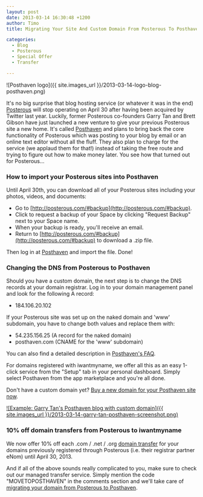 ```yaml
---
layout: post
date: 2013-03-14 16:30:48 +1200
author: Timo
title: Migrating Your Site And Custom Domain From Posterous To Posthaven Made Easy

categories:
  - Blog
  - Posterous
  - Special Offer
  - Transfer

---
```


![Posthaven logo]({{ site.images_url }}/2013-03-14-logo-blog-posthaven.png)

It's no big surprise that blog hosting service (or whatever it was in the end) [Posterous](http://posterous.com) will stop operating on April 30 after having been acquired by Twitter last year. Luckily, former Posterous co-founders Garry Tan and Brett Gibson have just launched a new venture to give your previous Posterous site a new home. It's called [Posthaven](http://posthaven.com) and plans to bring back the core functionality of Posterous which was posting to your blog by email or an online text editor without all the fluff. They also plan to charge for the service (we applaud them for that!) instead of taking the free route and trying to figure out how to make money later. You see how that turned out for Posterous...

### How to import your Posterous sites into Posthaven

Until April 30th, you can download all of your Posterous sites including your photos, videos, and documents:

- Go to [http://posterous.com/#backup](http://posterous.com/#backup).
- Click to request a backup of your Space by clicking "Request Backup" next to your Space name.
- When your backup is ready, you'll receive an email.
- Return to [http://posterous.com/#backup](http://posterous.com/#backup) to download a .zip file.

Then log in at [Posthaven](http://posthaven.com) and import the file. Done!

### Changing the DNS from Posterous to Posthaven

Should you have a custom domain, the next step is to change the DNS records at your domain registrar. Log in to your domain management panel and look for the following A record:

- 184.106.20.102

If your Posterous site was set up on the naked domain and 'www' subdomain, you have to change both values and replace them with:

- 54.235.156.25 (A record for the naked domain)
- posthaven.com (CNAME for the 'www' subdomain)

You can also find a detailed description in [Posthaven's FAQ](http://archived.link/http://posthaven.com/help/customdomain).

For domains registered with iwantmyname, we offer all this as an easy 1-click service from the "Setup" tab in your personal dashboard. Simply select Posthaven from the app marketplace and you're all done.

Don't have a custom domain yet? [Buy a new domain for your Posthaven site now](https://iwantmyname.com/services/blog-hosting/posthaven-custom-domain).

[![Example: Garry Tan's Posthaven blog with custom domain]({{ site.images_url }}/2013-03-14-garry-tan-posthaven-screenshot.png)](http://blog.garrytan.com)

### 10% off domain transfers from Posterous to iwantmyname

We now offer 10% off each .com / .net / .org [domain transfer](https://iwantmyname.com/domains/domain-transfer) for your domains previously registered through Posterous (i.e. their registrar partner eNom) until April 30, 2013.

And if all of the above sounds really complicated to you, make sure to check out our managed transfer service. Simply mention the code "MOVETOPOSTHAVEN" in the comments section and we'll take care of [migrating your domain from Posterous to Posthaven](https://iwantmyname.com/transferservice).
